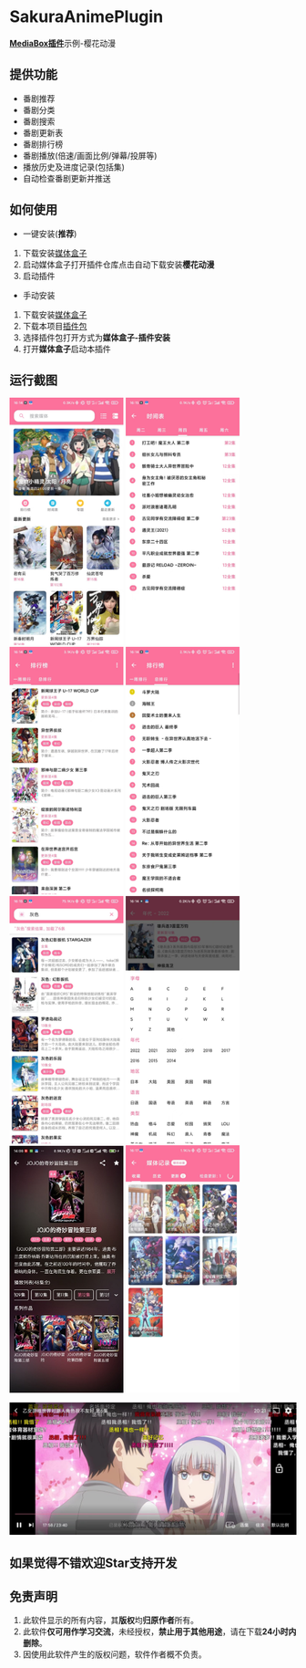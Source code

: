 # SakuraAnimePlugin
[**MediaBox插件**](https://github.com/RyensX/MediaBoxPlugin)示例-樱花动漫

## 提供功能
* 番剧推荐
* 番剧分类
* 番剧搜索
* 番剧更新表
* 番剧排行榜
* 番剧播放(倍速/画面比例/弹幕/投屏等)
* 播放历史及进度记录(包括集)
* 自动检查番剧更新并推送

## 如何使用

* 一键安装(**推荐**)

1. 下载安装[媒体盒子](https://github.com/RyensX/MediaBox)
2. 启动媒体盒子打开插件仓库点击自动下载安装**樱花动漫**
3. 启动插件

* 手动安装

1. 下载安装[媒体盒子](https://github.com/RyensX/MediaBox)
2. 下载本项目[插件包](https://github.com/RyensX/SakuraAnimePlugin/releases)
3. 选择插件包打开方式为**媒体盒子-插件安装**
4. 打开**媒体盒子**启动本插件

## 运行截图
<img src="doc/screenshot/首页.jpg"  width="200"> <img src="doc/screenshot/时间表.jpg"  width="200"> <img src="doc/screenshot/周排行.jpg"  width="200"> <img src="doc/screenshot/总排行.jpg"  width="200"> <img src="doc/screenshot/搜索.jpg"  width="200"> <img src="doc/screenshot/分类.jpg"  width="200"><img src="doc/screenshot/番剧详情.jpg"  width="200"> <img src="doc/screenshot/媒体记录.jpg"  width="200">

<img src="doc/screenshot/播放.jpg" >

## 如果觉得不错欢迎Star支持开发

## 免责声明

1. 此软件显示的所有内容，其**版权**均**归原作者**所有。
2. 此软件**仅可用作学习交流**，未经授权，**禁止用于其他用途**，请在下载**24小时内删除**。
3. 因使用此软件产生的版权问题，软件作者概不负责。